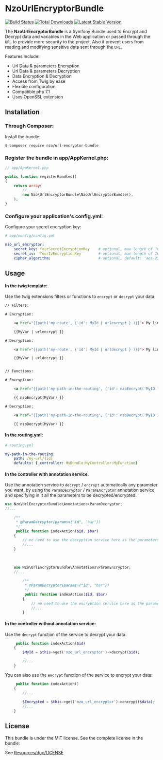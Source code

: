 NzoUrlEncryptorBundle
=====================

[![Build Status](https://travis-ci.org/NAYZO/NzoUrlEncryptorBundle.svg?branch=master)](https://travis-ci.org/NAYZO/NzoUrlEncryptorBundle)
[![Total Downloads](https://poser.pugx.org/nzo/url-encryptor-bundle/downloads)](https://packagist.org/packages/nzo/url-encryptor-bundle)
[![Latest Stable Version](https://poser.pugx.org/nzo/url-encryptor-bundle/v/stable)](https://packagist.org/packages/nzo/url-encryptor-bundle)

The **NzoUrlEncryptorBundle** is a Symfony Bundle used to Encrypt and Decrypt data and variables in the Web application or passed through the ``URL`` to provide more security to the project.
Also it prevent users from reading and modifying sensitive data sent through the ``URL``.


Features include:

- Url Data & parameters Encryption
- Url Data & parameters Decryption
- Data Encryption & Decryption
- Access from Twig by ease
- Flexible configuration
- Compatible php 7.1
- Uses OpenSSL extension


Installation
------------

### Through Composer:

Install the bundle:

```
$ composer require nzo/url-encryptor-bundle
```

### Register the bundle in app/AppKernel.php:

``` php
// app/AppKernel.php

public function registerBundles()
{
    return array(
        // ...
        new Nzo\UrlEncryptorBundle\NzoUrlEncryptorBundle(),
    );
}
```

### Configure your application's config.yml:

Configure your secret encryption key:

``` yml
# app/config/config.yml

nzo_url_encryptor:
    secret_key: YourSecretEncryptionKey    # optional, max length of 100 characters.
    secret_iv:  YourIvEncryptionKey        # optional, max length of 100 characters.
    cipher_algorithm:                      # optional, default: 'aes-256-ctr'
```

Usage
-----

#### In the twig template:
 
Use the twig extensions filters or functions to ``encrypt`` or ``decrypt`` your data:

``` html
// Filters:

# Encryption:

    <a href="{{path('my-route', {'id': MyId | urlencrypt } )}}"> My link </a>

    {{MyVar | urlencrypt }}

# Decryption:

    <a href="{{path('my-route', {'id': MyId | urldecrypt } )}}"> My link </a>

    {{MyVar | urldecrypt }}


// Functions:

# Encryption:

    <a href="{{path('my-path-in-the-routing', {'id': nzoEncrypt('MyID') } )}}"> My link </a>

    {{ nzoEncrypt(MyVar) }}

# Decryption:

    <a href="{{path('my-path-in-the-routing', {'id': nzoDecrypt('MyID') } )}}"> My link </a>

    {{ nzoDecrypt(MyVar) }}
```

#### In the routing.yml:

``` yml
# routing.yml

my-path-in-the-routing:
    path: /my-url/{id}
    defaults: {_controller: MyBundle:MyController:MyFunction}
```

#### In the controller with annotation service:

Use the annotation service to ``decrypt`` / ``encrypt`` automatically any parameter you want, by using the ``ParamDecryptor`` / ``ParamEncryptor`` annotation service and specifying in it all the parameters to be decrypted/encrypted.

```php
use Nzo\UrlEncryptorBundle\Annotations\ParamDecryptor;
//...

    /**
     * @ParamDecryptor(params={"id", "bar"})
     */
     public function indexAction($id, $bar)
    {
        // no need to use the decryption service here as the parameters are already decrypted by the annotation service.
        //...
    }
    
    
    
    use Nzo\UrlEncryptorBundle\Annotations\ParamEncryptor;
    //...
    
        /**
         * @ParamEncryptor(params={"id", "bar"})
         */
         public function indexAction($id, $bar)
        {
            // no need to use the encryption service here as the parameters are already encrypted by the annotation service.
            //...
        }
```

#### In the controller without annotation service:

Use the ``decrypt`` function of the service to decrypt your data:

```php
     public function indexAction($id) 
    {
        $MyId = $this->get('nzo_url_encryptor')->decrypt($id);

        //...
    }
```

You can also use the ``encrypt`` function of the service to encrypt your data:

```php
     public function indexAction() 
    {   
        //...
        
        $Encrypted = $this->get('nzo_url_encryptor')->encrypt($data);
        //...
    }
```

License
-------

This bundle is under the MIT license. See the complete license in the bundle:

See [Resources/doc/LICENSE](https://github.com/NAYZO/NzoUrlEncryptorBundle/tree/master/Resources/doc/LICENSE)
